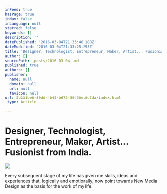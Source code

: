 ```yaml
---
inFeed: true
hasPage: true
inNav: false
inLanguage: null
starred: false
keywords: []
description: ''
datePublished: '2016-03-04T21:33:48.180Z'
dateModified: '2016-03-04T21:33:25.293Z'
title: 'Designer, Technologist, Entrepreneur, Maker, Artist... Fusionist from India.'
author: []
sourcePath: _posts/2016-03-04-.md
published: true
authors: []
publisher:
  name: null
  domain: null
  url: null
  favicon: null
url: 5b231be8-89dd-4b45-b675-59450e10d7da/index.html
_type: Article

---
```

# Designer, Technologist, Entrepreneur, Maker, Artist... Fusionist from India.
![](https://the-grid-user-content.s3-us-west-2.amazonaws.com/276e98e2-165c-462c-8413-4f788583803d.jpg)

Every subsequent stage of my life has given me skills, ideas and experiences that, logically and emotionally, now point towards New Media Design as the basis for the work of my life.